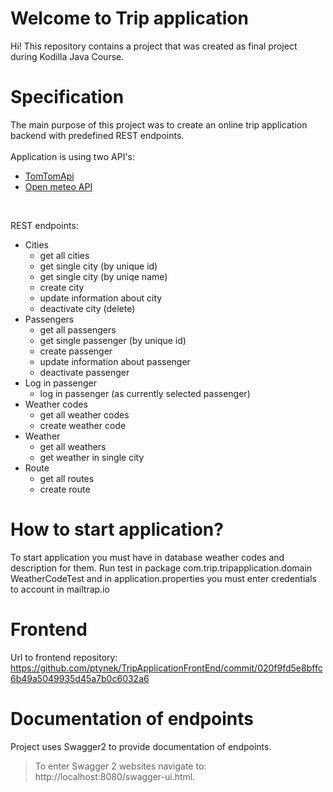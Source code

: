 # Welcome to Trip application
Hi! This repository contains a project that was created as final project during Kodilla Java Course.

# Specification
The main purpose of this project was to create an online trip application backend with predefined REST endpoints.
<br />  
Application is using two API's:
- [TomTomApi](https://developer.tomtom.com/)
- [Open meteo API](https://open-meteo.com/en)
<br />  

REST endpoints:
- Cities
  - get all cities
  - get single city (by unique id)
  - get single city (by uniqe name)
  - create city
  - update information about city
  - deactivate city (delete)
- Passengers
  - get all passengers
  - get single passenger (by unique id)
  - create passenger
  - update information about passenger
  - deactivate passenger
- Log in passenger
  - log in passenger (as currently selected passenger)
- Weather codes
  - get all weather codes
  - create weather code
- Weather
  - get all weathers
  - get weather in single city
- Route
  - get all routes
  - create route

# How to start application?

To start application you must have in database weather codes and description for them. Run test in package com.trip.tripapplication.domain WeatherCodeTest and in application.properties you must enter credentials to account in mailtrap.io 

# Frontend 
Url to frontend repository: https://github.com/ptynek/TripApplicationFrontEnd/commit/020f9fd5e8bffc6b49a5049935d45a7b0c6032a6
# Documentation of endpoints
Project uses Swagger2 to provide documentation of endpoints.

>To enter Swagger 2 websites navigate to: http://localhost:8080/swagger-ui.html.